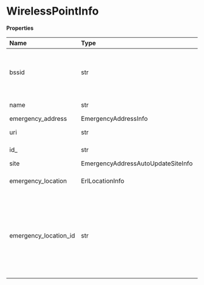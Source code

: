 # WirelessPointInfo

**Properties**

| Name                  | Type                               | Required | Description                                                                                                                                                                                |
| :-------------------- | :--------------------------------- | :------- | :----------------------------------------------------------------------------------------------------------------------------------------------------------------------------------------- |
| bssid                 | str                                | ✅       | Unique 48-bit identifier of the wireless access point that follows MAC address conventions                                                                                                 |
| name                  | str                                | ✅       | Wireless access point name                                                                                                                                                                 |
| emergency_address     | EmergencyAddressInfo               | ✅       |                                                                                                                                                                                            |
| uri                   | str                                | ❌       | Link to the wireless point resource                                                                                                                                                        |
| id\_                  | str                                | ❌       | Internal identifier of a wireless point                                                                                                                                                    |
| site                  | EmergencyAddressAutoUpdateSiteInfo | ❌       |                                                                                                                                                                                            |
| emergency_location    | ErlLocationInfo                    | ❌       | Emergency response location information                                                                                                                                                    |
| emergency_location_id | str                                | ❌       | Deprecated. Emergency response location (address) internal identifier. Only one of a pair `emergencyAddress` or `emergencyLocationId` should be specified, otherwise the error is returned |

<!-- This file was generated by liblab | https://liblab.com/ -->
